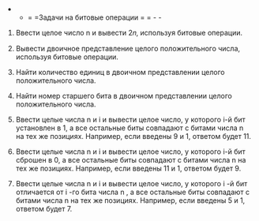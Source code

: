 - - = =Задачи на битовые операции = = - -

1. Ввести целое число n и вывести 2𝑛, используя битовые операции.

2. Вывести двоичное представление целого положительного числа, используя битовые операции.

3. Найти количество единиц в двоичном представлении целого положительного числа.

4. Найти номер старшего бита в двоичном представлении целого положительного числа.

5. Ввести целые числа n и i и вывести целое число, у которого i-й бит установлен в 1, а все остальные биты совпадают с битами числа n на тех же позициях. Например, если введены 9 и 1, ответом будет 11.

6. Ввести целые числа n и i и вывести целое число, у которого i-й бит сброшен в 0, а все остальные биты совпадают с битами числа n на тех же позициях. Например, если введены 11 и 1, ответом будет 9.

7. Ввести целые числа n и i и вывести целое число, у которого i -й бит отличается от i -го бита числа n , а все остальные биты совпадают с битами числа n на тех же позициях. Например, если введены 5 и 1, ответом будет 7.